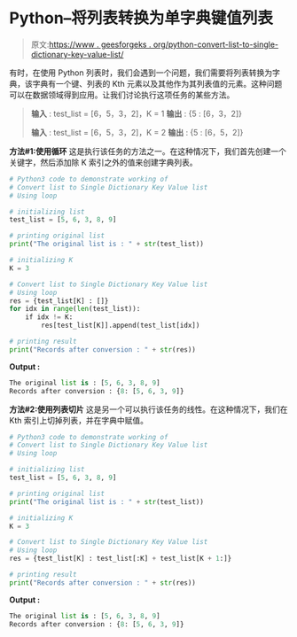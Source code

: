 # Python–将列表转换为单字典键值列表

> 原文:[https://www . geesforgeks . org/python-convert-list-to-single-dictionary-key-value-list/](https://www.geeksforgeeks.org/python-convert-list-to-single-dictionary-key-value-list/)

有时，在使用 Python 列表时，我们会遇到一个问题，我们需要将列表转换为字典，该字典有一个键、列表的 Kth 元素以及其他作为其列表值的元素。这种问题可以在数据领域得到应用。让我们讨论执行这项任务的某些方法。

> **输入** : test_list = [6，5，3，2]，K = 1
> **输出** : {5 : [6，3，2]}
> 
> **输入** : test_list = [6，5，3，2]，K = 2
> **输出** : {5 : [6，5，2]}

**方法#1:使用循环**
这是执行该任务的方法之一。在这种情况下，我们首先创建一个关键字，然后添加除 K 索引之外的值来创建字典列表。

```py
# Python3 code to demonstrate working of 
# Convert list to Single Dictionary Key Value list
# Using loop

# initializing list
test_list = [5, 6, 3, 8, 9] 

# printing original list
print("The original list is : " + str(test_list))

# initializing K 
K = 3

# Convert list to Single Dictionary Key Value list
# Using loop
res = {test_list[K] : []}
for idx in range(len(test_list)):
    if idx != K:
        res[test_list[K]].append(test_list[idx])

# printing result 
print("Records after conversion : " + str(res))
```

**Output :**

```py
The original list is : [5, 6, 3, 8, 9]
Records after conversion : {8: [5, 6, 3, 9]}

```

**方法#2:使用列表切片**
这是另一个可以执行该任务的线性。在这种情况下，我们在 Kth 索引上切掉列表，并在字典中赋值。

```py
# Python3 code to demonstrate working of 
# Convert list to Single Dictionary Key Value list
# Using loop

# initializing list
test_list = [5, 6, 3, 8, 9] 

# printing original list
print("The original list is : " + str(test_list))

# initializing K 
K = 3

# Convert list to Single Dictionary Key Value list
# Using loop
res = {test_list[K] : test_list[:K] + test_list[K + 1:]}

# printing result 
print("Records after conversion : " + str(res))
```

**Output :**

```py
The original list is : [5, 6, 3, 8, 9]
Records after conversion : {8: [5, 6, 3, 9]}

```